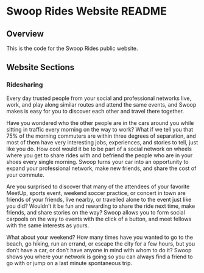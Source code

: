 # Swoop Rides Website README

## Overview

This is the code for the Swoop Rides public website.

## Website Sections


### Ridesharing

Every day trusted people from your social and professional networks live, work, and play along similar routes and attend the same events, and Swoop makes is easy for you to discover each other and travel there together.
Have you wondered who the other people are in the cars around you while sitting in traffic every morning on the way to work? What if we tell you that 75% of the morning commuters are within three degrees of separation, and most of them have very interesting jobs, experiences, and stories to tell, just like you do. How cool would it be to be part of a social network on wheels where you get to share rides with and befriend the people who are in your shoes every single morning. Swoop turns your car into an opportunity to expand your professional network, make new friends, and share the cost of your commute.
Are you surprised to discover that many of the attendees of your favorite MeetUp, sports event, weekend soccer practice, or concert in town are friends of your friends, live nearby, or travelled alone to the event just like you did? Wouldn’t it be fun and rewarding to share the ride next time, make friends, and share stories on the way? Swoop allows you to form social carpools on the way to events with the click of a button, and meet fellows with the same interests as yours.
What about your weekend? How many times have you wanted to go to the beach, go hiking, run an errand, or escape the city for a few hours, but you don’t have a car, or don’t have anyone in mind with whom to do it? Swoop shows you where your network is going so you can always find a friend to go with or jump on a last minute spontaneous trip.